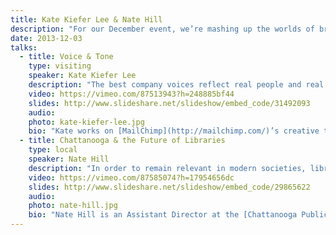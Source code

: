 ```yaml
---
title: Kate Kiefer Lee & Nate Hill
description: "For our December event, we’re mashing up the worlds of branding and libraries with two spectacular talks. **Kate Kiefer Lee** is the brains behind MailChimp’s brilliant Voice & Tone resource and will be talking about how to create better connections with our customers through prose. **Nate Hill** is a rockstar in the library world and will be talking about the future of libraries."
date: 2013-12-03
talks:
  - title: Voice & Tone
    type: visiting
    speaker: Kate Kiefer Lee
    description: "The best company voices reflect real people and real values. Kate will talk about finding your company’s voice and adapting your tone of voice based on the reader’s feelings. She’ll share the voice and tone guide her team created and explain how MailChimp’s content improved when they introduced accessible writing guidelines that work across departments. Kate will also share a few lessons she learned the hard way, and we’ll look at some examples of empathetic content (and not-so-empathetic content) from around the web."
    video: https://vimeo.com/87513943?h=248885bf44
    slides: http://www.slideshare.net/slideshow/embed_code/31492093
    audio: 
    photo: kate-kiefer-lee.jpg
    bio: "Kate works on [MailChimp](http://mailchimp.com/)’s creative team to publish and maintain the company’s content. A former magazine writer and editor, Kate makes storytelling a central part of MailChimp’s website.\r\n\r\nKate created [VoiceAndTone.com](http://voiceandtone.com/) to show MailChimp’s writers across departments how to maintain a consistent voice but adjust their tone based on the reader’s feelings. She wrote a voice and tone primer for [<cite>UX Magazine</cite>](http://uxmag.com/) and writes a column about web content for [Forbes.com](http://forbes.com/). She lives in Atlanta with her giant dog and average-sized husband."
  - title: Chattanooga & the Future of Libraries
    type: local
    speaker: Nate Hill
    description: "In order to remain relevant in modern societies, libraries need an overhaul. In this talk, Nate Hill will explore the current predicament facing libraries and talk about what they need to do to remain relevant in our fast-paced digital world. He’ll highlight how the Chattanooga Public Library is setting the precedent for libraries nationwide with its move to become an open clearinghouse for municipal data. He’ll also highlight the business and educational opportunities the library is creating for Chattanooga’s tech community."
    video: https://vimeo.com/87585074?h=17954656dc
    slides: http://www.slideshare.net/slideshow/embed_code/29865622
    audio: 
    photo: nate-hill.jpg
    bio: "Nate Hill is an Assistant Director at the [Chattanooga Public Library](http://chattlibrary.org/), where he launched [The 4th Floor project](http://chattlibrary.org/4th-floor). The 4th Floor is a 14,000 square foot flexible community library space: some days it is a makerspace/hackerspace, others it serves as an event, production, and presentation space. In addition to his work in Chattanooga, Nate serves as a co-chair of the [Digital Public Library of America](http://dp.la/wiki/Main_Page)’s Marketing and Outreach Committee, and he’s been recognized by the Bill &amp; Melinda Gates Foundation as an American representative for the International Network of Emerging Library Innovators (INELI) program. Nate was also named a “Mover and Shaker” by <cite>Library Journal</cite> in 2012. If Nate isn’t thinking about libraries, he’s thinking about design, nature, hiking, camping, or more importantly his fantastic wife, son, daughter, dog, and cat."
---
```


